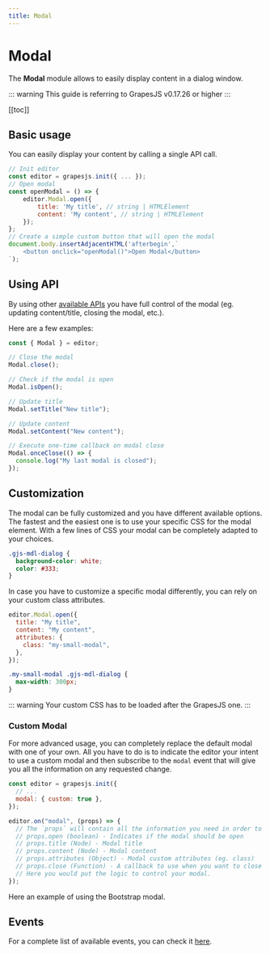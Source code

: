 ```yaml
---
title: Modal
---
```


# Modal

The **Modal** module allows to easily display content in a dialog window.

::: warning
This guide is referring to GrapesJS v0.17.26 or higher
:::

[[toc]]

## Basic usage

You can easily display your content by calling a single API call.

```js
// Init editor
const editor = grapesjs.init({ ... });
// Open modal
const openModal = () => {
    editor.Modal.open({
        title: 'My title', // string | HTMLElement
        content: 'My content', // string | HTMLElement
    });
};
// Create a simple custom button that will open the modal
document.body.insertAdjacentHTML('afterbegin',`
    <button onclick="openModal()">Open Modal</button>
`);
```

## Using API

By using other [available APIs](/api/modal_dialog.html) you have full control of the modal (eg. updating content/title, closing the modal, etc.).

Here are a few examples:

```js
const { Modal } = editor;

// Close the modal
Modal.close();

// Check if the modal is open
Modal.isOpen();

// Update title
Modal.setTitle("New title");

// Update content
Modal.setContent("New content");

// Execute one-time callback on modal close
Modal.onceClose(() => {
  console.log("My last modal is closed");
});
```

## Customization

The modal can be fully customized and you have different available options.
The fastest and the easiest one is to use your specific CSS for the modal element. With a few lines of CSS your modal can be completely adapted to your choices.

```css
.gjs-mdl-dialog {
  background-color: white;
  color: #333;
}
```

In case you have to customize a specific modal differently, you can rely on your custom class attributes.

```js
editor.Modal.open({
  title: "My title",
  content: "My content",
  attributes: {
    class: "my-small-modal",
  },
});
```

```css
.my-small-modal .gjs-mdl-dialog {
  max-width: 300px;
}
```

::: warning
Your custom CSS has to be loaded after the GrapesJS one.
:::

### Custom Modal

For more advanced usage, you can completely replace the default modal with one of your own. All you have to do is to indicate the editor your intent to use a custom modal and then subscribe to the `modal` event that will give you all the information on any requested change.

```js
const editor = grapesjs.init({
  // ...
  modal: { custom: true },
});

editor.on("modal", (props) => {
  // The `props` will contain all the information you need in order to update your custom modal.
  // props.open (boolean) - Indicates if the modal should be open
  // props.title (Node) - Modal title
  // props.content (Node) - Modal content
  // props.attributes (Object) - Modal custom attributes (eg. class)
  // props.close (Function) - A callback to use when you want to close the modal programmatically
  // Here you would put the logic to control your modal.
});
```

Here an example of using the Bootstrap modal.

<demo-viewer value="x70amv3f" height="500" darkcode/>

## Events

For a complete list of available events, you can check it [here](/api/modal_dialog.html#available-events).

